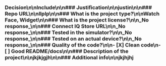 ### Decision\n\nInclude\n\n### Justification\n\njustin\n\n### Repo URL\n\nllplp\n\n### What is the project type?\n\nWatch Face, Widget\n\n### What is the project license?\n\n_No response_\n\n### Connect IQ Store URL\n\n_No response_\n\n### Tested in the simulator?\n\n_No response_\n\n### Tested on an actual device?\n\n_No response_\n\n### Quality of the code?\n\n- [X] Clean code\n- [ ] Good README/docs\n\n### Description of the project\n\njkjkjgjh\n\n### Additional info\n\njkjhjhj